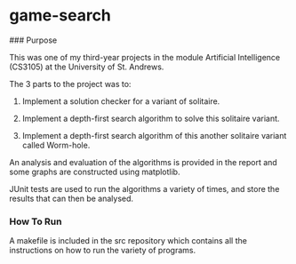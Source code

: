 # game-search

### Purpose

This was one of my third-year projects in the module Artificial Intelligence (CS3105) at the University of St. Andrews.

The 3 parts to the project was to:

1. Implement a solution checker for a variant of solitaire.

2. Implement a depth-first search algorithm to solve this solitaire variant.

3. Implement a depth-first search algorithm of this another solitaire variant called Worm-hole.

An analysis and evaluation of the algorithms is provided in the report and some graphs are constructed using matplotlib. 

JUnit tests are used to run the algorithms a variety of times, and store the results that can then be analysed.

### How To Run

A makefile is included in the src repository which contains all the instructions on how to run the variety  of programs.



